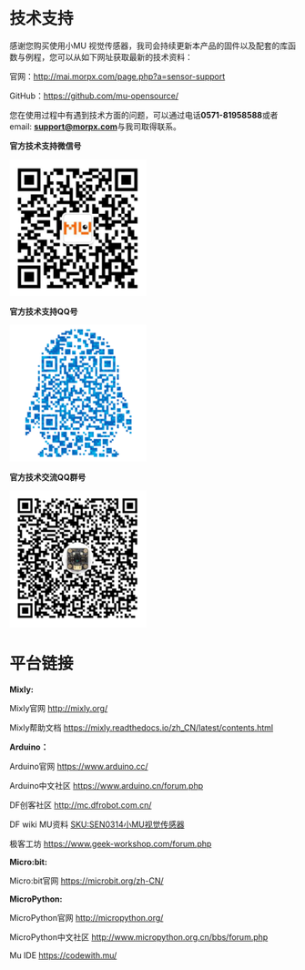 # 技术支持

感谢您购买使用小MU 视觉传感器，我司会持续更新本产品的固件以及配套的库函数与例程，您可以从如下网址获取最新的技术资料：

官网：<http://mai.morpx.com/page.php?a=sensor-support>

GitHub：<https://github.com/mu-opensource/>

您在使用过程中有遇到技术方面的问题，可以通过电话**0571-81958588**或者email: **support@morpx.com**与我司取得联系。

**官方技术支持微信号**

![](./images/QRcode_WeChat.png)

**官方技术支持QQ号**

![](./images/QRcode_QQ.png)

**官方技术交流QQ群号**

![](./images/QRcode_QQ_group.png)

# 平台链接

**Mixly:**

Mixly官网 <http://mixly.org/>

Mixly帮助文档 <https://mixly.readthedocs.io/zh_CN/latest/contents.html>

**Arduino：**

Arduino官网 <https://www.arduino.cc/>

Arduino中文社区 <https://www.arduino.cn/forum.php>

DF创客社区 <http://mc.dfrobot.com.cn/>

DF wiki MU资料 [SKU:SEN0314小MU视觉传感器](http://wiki.dfrobot.com.cn/index.php?title=(SKU:SEN0314)_%E5%B0%8FMU%E8%A7%86%E8%A7%89%E4%BC%A0%E6%84%9F%E5%99%A8)

极客工坊 <https://www.geek-workshop.com/forum.php>

**Micro:bit:**

Micro:bit官网 <https://microbit.org/zh-CN/>

**MicroPython:**

MicroPython官网 <http://micropython.org/>

MicroPython中文社区 <http://www.micropython.org.cn/bbs/forum.php>

Mu IDE <https://codewith.mu/>
